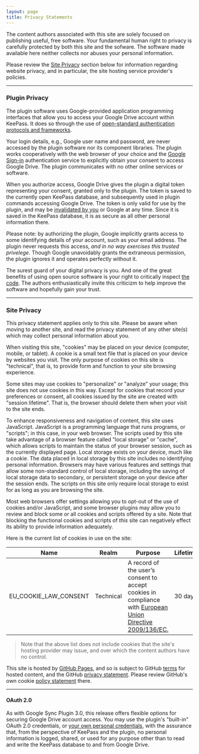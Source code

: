 ```yaml
---
layout: page
title: Privacy Statements
---
```


The content authors associated with this site are solely focused on
publishing useful, free software. Your fundamental human right to 
privacy is carefully protected by both this site and the sofware.
The software made available here neither collects nor abuses your
personal information.

Please review the [Site Privacy](#site-privacy) section below
for information regarding website privacy, and in particular, the site
hosting service provider's policies.

---


### Plugin Privacy
The plugin software uses Google-provided application programming
interfaces that allow you to access your Google Drive account within
KeePass.  It does so through the use of [open-standard authentication
protocols and frameworks](https://tools.ietf.org/html/rfc6749). 

Your login details, e.g., Google user name and password, are never 
accessed by the plugin software nor its component libraries.
The plugin works cooperatively with the web browser of your choice
and the [Google Sign-in](https://accounts.google.com/Login)
authentication service to explicitly obtain your consent to access 
Google Drive.  The plugin communicates with no other online services
or software.

When you authorize access, Google Drive gives the plugin
a digital token representing your consent, granted only to the plugin.
The token is saved to the currently open
KeePass database, and subsequently used in plugin commands accessing
Google Drive. The token is only valid for use by the plugin, and may be
[invalidated by you](https://myaccount.google.com/security) or Google at
any time. Since it is saved in the KeePass database, it is as secure as
all other personal information there. 

Please note: by authorizing the plugin, Google implicitly grants access
to some identifying details of your account, such as your email address.
The plugin never requests this access, *and in no way exercises this 
trusted privelege*. Though Google unavoidably grants the extraneous
permission, the plugin ignores it and operates perfectly without it.

The surest guard of your digital privacy is you.  And one of the great
benefits of using open source software is your right to critically
inspect [the code](https://github.com/walterpg/google-drive-sync).
The authors enthusiastically invite this criticizm to help improve
the software and hopefully gain your trust. 

---

### Site Privacy
This privacy statement applies only to this site. Please be aware when moving to
another site, and read the privacy statement of any other site(s) which may
collect personal information about you.

When visiting this site, "cookies" may be placed on your device (computer,
mobile, or tablet). A cookie is a small text file that is placed on
your device by websites you visit. The only purpose of cookies on this
site is "technical", that is, to provide form and function to your site
browsing experience. 

Some sites may use cookies to "personalize" or
"analyze" your usage; this site does not use cookies in this way.
Except for cookies that record your preferences or consent, all 
cookies issued by the site are created with "session lifetime".  That
is, the browser should delete them when your visit to the site ends.

To enhance responsiveness and navigation of content, this site uses
JavaScript. JavaScript is a programming language that runs programs, or
"scripts"; in this case, in your web browser.  The scripts
used by this site take advantage of a browser feature called "local 
storage" or "cache", which allows scripts to maintain the status of your
browser session, such as the currently displayed page.  Local storage
exists on your device, much like a cookie. The data placed in local storage
by this site includes no identifying personal information. Browsers may have
various features and settings that allow some non-standard control of
local storage, including the saving of local storage data to secondary,
or persistent storage on your device after the session ends. The
scripts on this site only require local storage to exist for as
long as you are browsing the site. 

Most web browsers offer settings allowing you to opt-out of the use of
cookies and/or JavaScript, and some browser plugins may allow you to
review and block some or all cookies and scripts offered by a
site.  Note that blocking the functional cookies and scripts of
*this* site can negatively effect its ability to provide information
adequately.

Here is the current list of cookies in use on the site:

<table class="table table-bordered">
  <thead>
    <tr>
      <th scope="col">Name</th>
      <th scope="col">Realm</th>
      <th scope="col">Purpose</th>
      <th scope="col">Lifetime</th>
    </tr>
  </thead>
  <tbody>
    <tr>
      <td>EU_COOKIE_LAW_CONSENT</td>
      <td>Technical</td>
      <td>A record of the user’s consent to accept cookies in compliance with 
      <a href="https://eur-lex.europa.eu/legal-content/EN/TXT/?uri=CELEX:02009L0136-20091219">
        European Union Directive 2009/136/EC.
        </a></td>
      <td>30 days</td>
    </tr>
  </tbody>
</table>

>Note that the above list does not include cookies that the site's
hosting provider may issue, and over which the content authors have no
control.

This site is hosted by [GitHub Pages](https://pages.github.com/), and
so is subject to GitHub [terms](https://help.github.com/en/github/site-policy/github-terms-of-service)
for hosted content, and the GitHub [privacy statement](https://help.github.com/en/github/site-policy/github-privacy-statement).  Please review GitHub's
own cookie [policy statement](https://docs.github.com/en/github/site-policy/github-privacy-statement#our-use-of-cookies-and-tracking) there.

---

#### OAuth 2.0 

As with Google Sync Plugin 3.0, this release offers flexible options for 
securing Google Drive account access.  You may use the plugin's
"built-in" OAuth 2.0 credentials, or [your own personal credentials](#obtaining-custom-oauth-20-credentials),
with the assurance that, from the perspective of KeePass and the
plugin, no personal information is logged, shared, or used
for any purpose other than to read and write the KeePass database to and
from Google Drive.  
